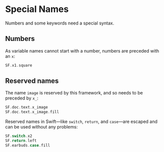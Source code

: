# Special Names

Numbers and some keywords need a special syntax. 

## Numbers

As variable names cannot start with a number, numbers are preceded with an `x`:
```swift 
SF.x1.square
```

## Reserved names

The name `image` is reserved by this framework, and so needs to be preceded by `x_`:
```swift
SF.doc.text.x_image
SF.doc.text.x_image.fill
```

Reserved names in Swift—like `switch`, `return`, and `case`—are escaped and can be used without any problems:
```swift 
SF.switch.x2
SF.return.left
SF.earbuds.case.fill
```

